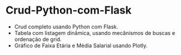 # Crud-Python-com-Flask
- Crud completo usando Python com Flask.
- Tabela com listagem dinâmica, usando mecânismos de buscas e ordenação de grid.
- Gráfico de Faixa Etária e Média Salarial usando Plotly.
